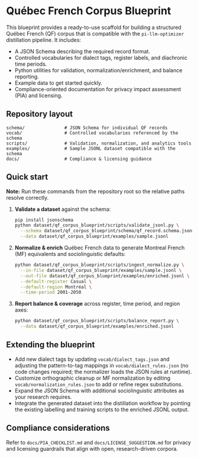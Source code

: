 # Québec French Corpus Blueprint

This blueprint provides a ready-to-use scaffold for building a structured
Québec French (QF) corpus that is compatible with the
`pi-llm-optimizer` distillation pipeline. It includes:

- A JSON Schema describing the required record format.
- Controlled vocabularies for dialect tags, register labels, and
diachronic time periods.
- Python utilities for validation, normalization/enrichment, and balance
reporting.
- Example data to get started quickly.
- Compliance-oriented documentation for privacy impact assessment (PIA)
and licensing.

## Repository layout

```text
schema/               # JSON Schema for individual QF records
vocab/                # Controlled vocabularies referenced by the schema
scripts/              # Validation, normalization, and analytics tools
examples/             # Sample JSONL dataset compatible with the schema
docs/                 # Compliance & licensing guidance
```

## Quick start

**Note:** Run these commands from the repository root so the relative paths resolve correctly.

1. **Validate a dataset** against the schema:

   ```bash
   pip install jsonschema
   python dataset/qf_corpus_blueprint/scripts/validate_jsonl.py \
     --schema dataset/qf_corpus_blueprint/schema/qf_record.schema.json \
     --data dataset/qf_corpus_blueprint/examples/sample.jsonl
   ```

2. **Normalize & enrich** Québec French data to generate Montreal French
   (MF) equivalents and sociolinguistic defaults:

   ```bash
   python dataset/qf_corpus_blueprint/scripts/ingest_normalize.py \
     --in-file dataset/qf_corpus_blueprint/examples/sample.jsonl \
     --out-file dataset/qf_corpus_blueprint/examples/enriched.jsonl \
     --default-register Casual \
     --default-region Montréal \
     --time-period 2001-2050
   ```

3. **Report balance & coverage** across register, time period, and region
   axes:

   ```bash
   python dataset/qf_corpus_blueprint/scripts/balance_report.py \
     --data dataset/qf_corpus_blueprint/examples/enriched.jsonl
   ```

## Extending the blueprint

- Add new dialect tags by updating `vocab/dialect_tags.json` and adjusting
  the pattern-to-tag mappings in `vocab/dialect_rules.json` (no code changes
  required; the normalizer loads the JSON rules at runtime).
- Customize orthographic cleanup or MF normalization by editing
  `vocab/normalization_rules.json` to add or refine regex substitutions.
- Expand the JSON Schema with additional sociolinguistic attributes as
  your research requires.
- Integrate the generated dataset into the distillation workflow by
  pointing the existing labelling and training scripts to the enriched
  JSONL output.

## Compliance considerations

Refer to `docs/PIA_CHECKLIST.md` and `docs/LICENSE_SUGGESTION.md` for
privacy and licensing guardrails that align with open, research-driven
corpora.
